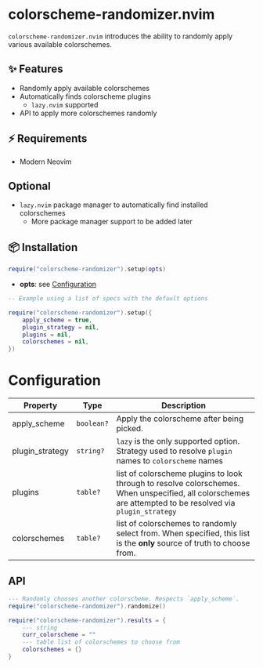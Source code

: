# colorscheme-randomizer.nvim
`colorscheme-randomizer.nvim` introduces the ability to randomly apply various available colorschemes.

## ✨ Features

- Randomly apply available colorschemes
- Automatically finds colorscheme plugins
    - `lazy.nvim` supported
- API to apply more colorschemes randomly

## ⚡️ Requirements

- Modern Neovim

## Optional

- `lazy.nvim` package manager to automatically find installed colorschemes
    - More package manager support to be added later

## 📦 Installation

```lua
require("colorscheme-randomizer").setup(opts)
```

- **opts**: see [Configuration](colorscheme-randomizer.nvim-configuration)

```lua
-- Example using a list of specs with the default options

require("colorscheme-randomizer").setup({
	apply_scheme = true,
	plugin_strategy = nil,
	plugins = nil,
	colorschemes = nil,
})
```

# Configuration

| Property          | Type                               | Description                                                                                                                                                |
| ----------------- | ---------------------------------- | ---------------------------------------------------------------------------------------------                                                              |
| apply_scheme      | `boolean?`                         | Apply the colorscheme after being picked.                                                                                                                  |
| plugin_strategy   | `string?`                          | `lazy` is the only supported option. Strategy used to resolve `plugin` names to `colorscheme` names                                                        |
| plugins           | `table?`                           | list of colorscheme plugins to look through to resolve colorschemes. When unspecified, all colorschemes are attempted to be resolved via `plugin_strategy` |
| colorschemes      | `table?`                           | list of colorschemes to randomly select from. When specified, this list is the **only** source of truth to choose from.                                    |

## API

<!-- api:start -->

```lua
--- Randomly chooses another colorscheme. Respects `apply_scheme`.
require("colorscheme-randomizer").randomize()
```

```lua
require("colorscheme-randomizer").results = {
    --- string
    curr_colorscheme = ""
    --- table list of colorschemes to choose from
    colorschemes = {}
}
```

<!-- api:end -->

